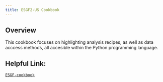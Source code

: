 ```yaml
---
title: ESGF2-US Cookbook
---
```

## Overview
This cookbook focuses on highlighting analysis recipes, as well as data acccess methods, all accesible within the Python programming language.

## Helpful Link:
[`ESGF-cookbook`](https://projectpythia.org/esgf-cookbook/)